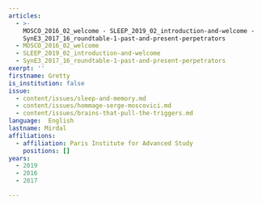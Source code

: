 ```yaml
---
articles:
  - >-
    MOSCO_2016_02_welcome - SLEEP_2019_02_introduction-and-welcome -
    SynE3_2017_16_roundtable-1-past-and-present-perpetrators
  - MOSCO_2016_02_welcome
  - SLEEP_2019_02_introduction-and-welcome
  - SynE3_2017_16_roundtable-1-past-and-present-perpetrators
exerpt: ''
firstname: Gretty
is_institution: false
issue:
  - content/issues/sleep-and-memory.md
  - content/issues/hommage-serge-moscovici.md
  - content/issues/brains-that-pull-the-triggers.md
language:  English
lastname: Mirdal
affiliations:
  - affiliation: Paris Institute for Advanced Study
    positions: []
years:
  - 2019
  - 2016
  - 2017

---
```

